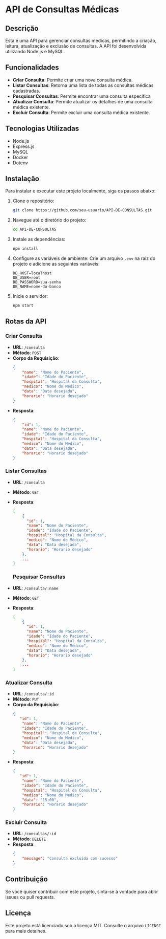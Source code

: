 # API de Consultas Médicas

## Descrição

Esta é uma API para gerenciar consultas médicas, permitindo a criação, leitura, atualização e exclusão de consultas. A API foi desenvolvida utilizando Node.js e MySQL.

## Funcionalidades

- **Criar Consulta**: Permite criar uma nova consulta médica.
- **Listar Consultas**: Retorna uma lista de todas as consultas médicas cadastradas.
- **Pesquisar Consultas**: Permite encontrar uma consulta especifica
- **Atualizar Consulta**: Permite atualizar os detalhes de uma consulta médica existente.
- **Excluir Consulta**: Permite excluir uma consulta médica existente.

## Tecnologias Utilizadas

- Node.js
- Express.js
- MySQL
- Docker
- Dotenv

## Instalação

Para instalar e executar este projeto localmente, siga os passos abaixo:

1. Clone o repositório:
    ```sh
    git clone https://github.com/seu-usuario/API-DE-CONSULTAS.git
    ```

2. Navegue até o diretório do projeto:
    ```sh
    cd API-DE-CONSULTAS
    ```

3. Instale as dependências:
    ```sh
    npm install
    ```

4. Configure as variáveis de ambiente:
    Crie um arquivo `.env` na raiz do projeto e adicione as seguintes variáveis:
    ```env
    DB_HOST=localhost
    DB_USER=root
    DB_PASSWORD=sua-senha
    DB_NAME=nome-do-banco
    ```

5. Inicie o servidor:
    ```sh
    npm start
    ```

## Rotas da API

### Criar Consulta

- **URL**: `/consulta`
- **Método**: `POST`
- **Corpo da Requisição**:
    ```json
    {
        "name": "Nome do Paciente",
        "idade": "Idade do Paciente",
        "hospital": "Hospital da Consulta",
        "medico": "Nome do Médico",
        "data": "Data desejada",
        "horario": "Horario desejado"
    }
    ```
- **Resposta**:
    ```json
    {
        "id": 1,
        "name": "Nome do Paciente",
        "idade": "Idade do Paciente",
        "hospital": "Hospital da Consulta",
        "medico": "Nome do Médico",
        "data": "Data desejada",
        "horario": "Horario desejado"
    }
    ```

### Listar Consultas

- **URL**: `/consulta`
- **Método**: `GET`
- **Resposta**:
    ```json
    [
        {
          "id": 1,
          "name": "Nome do Paciente",
          "idade": "Idade do Paciente",
          "hospital": "Hospital da Consulta",
          "medico": "Nome do Médico",
          "data": "Data desejada",
          "horario": "Horario desejado"
        },
        ...
    ]
    ```

    ### Pesquisar Consultas

- **URL**: `/consulta/:name`
- **Método**: `GET`
- **Resposta**:
    ```json
    [
        {
          "id": 1,
          "name": "Nome do Paciente",
          "idade": "Idade do Paciente",
          "hospital": "Hospital da Consulta",
          "medico": "Nome do Médico",
          "data": "Data desejada",
          "horario": "Horario desejado"
        },
        ...
    ]
    ```

### Atualizar Consulta

- **URL**: `/consulta/:id`
- **Método**: `PUT`
- **Corpo da Requisição**:
    ```json
    {
       "id": 1,
        "name": "Nome do Paciente",
        "idade": "Idade do Paciente",
        "hospital": "Hospital da Consulta",
        "medico": "Nome do Médico",
        "data": "Data desejada",
        "horario": "Horario desejado"
    }
    ```
- **Resposta**:
    ```json
    {
       "id": 1,
        "name": "Nome do Paciente",
        "idade": "Idade do Paciente",
        "hospital": "Hospital da Consulta",
        "medico": "Nome do Médico",
        "data": "15:00",
        "horario": "Horario desejado"
    }
    ```

### Excluir Consulta

- **URL**: `/consultas/:id`
- **Método**: `DELETE`
- **Resposta**:
    ```json
    {
        "message": "Consulta excluída com sucesso"
    }
    ```

## Contribuição

Se você quiser contribuir com este projeto, sinta-se à vontade para abrir issues ou pull requests.

## Licença

Este projeto está licenciado sob a licença MIT. Consulte o arquivo `LICENSE` para mais detalhes.
